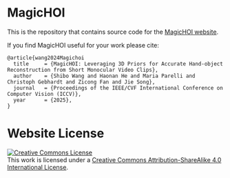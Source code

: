 # MagicHOI

This is the repository that contains source code for the [MagicHOI website](https://byran-wang.github.io/MagicHOI/).

If you find MagicHOI useful for your work please cite:
```
@article{wang2024Magichoi
  title     = {MagicHOI: Leveraging 3D Priors for Accurate Hand-object Reconstruction from Short Monocular Video Clips},
  author    = {Shibo Wang and Haonan He and Maria Parelli and Christoph Gebhardt and Zicong Fan and Jie Song},
  journal   = {Proceedings of the IEEE/CVF International Conference on Computer Vision (ICCV)},
  year      = {2025},
}
```

# Website License
<a rel="license" href="http://creativecommons.org/licenses/by-sa/4.0/"><img alt="Creative Commons License" style="border-width:0" src="https://i.creativecommons.org/l/by-sa/4.0/88x31.png" /></a><br />This work is licensed under a <a rel="license" href="http://creativecommons.org/licenses/by-sa/4.0/">Creative Commons Attribution-ShareAlike 4.0 International License</a>.
